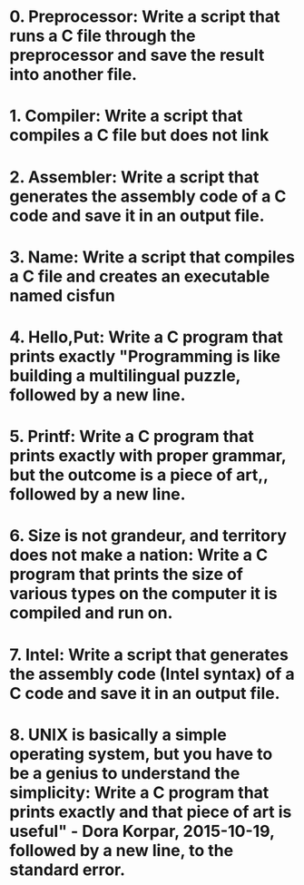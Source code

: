 # 0. Preprocessor: Write a script that runs a C file through the preprocessor and save the result into another file.
# 1. Compiler: Write a script that compiles a C file but does not link
# 2. Assembler: Write a script that generates the assembly code of a C code and save it in an output file.  
# 3. Name: Write a script that compiles a C file and creates an executable named cisfun
# 4. Hello,Put: Write a C program that prints exactly "Programming is like building a multilingual puzzle, followed by a new line.
# 5. Printf: Write a C program that prints exactly with proper grammar, but the outcome is a piece of art,, followed by a new line.
# 6. Size is not grandeur, and territory does not make a nation: Write a C program that prints the size of various types on the computer it is compiled and run on.
# 7. Intel: Write a script that generates the assembly code (Intel syntax) of a C code and save it in an output file.
# 8. UNIX is basically a simple operating system, but you have to be a genius to understand the simplicity: Write a C program that prints exactly and that piece of art is useful" - Dora Korpar, 2015-10-19, followed by a new line, to the standard error. 
